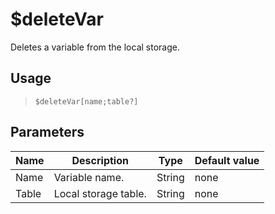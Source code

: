 # $deleteVar
Deletes a variable from the local storage.
## Usage
> `$deleteVar[name;table?]`
## Parameters
| Name  |     Description      |  Type  | Default value |
|-------|----------------------|--------|---------------|
| Name  | Variable name.       | String | none          |
| Table | Local storage table. | String | none          |
